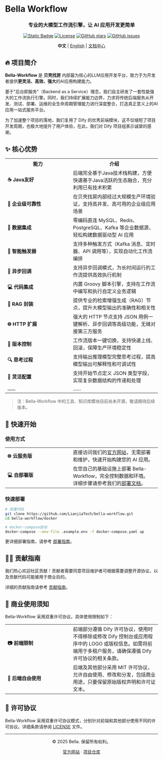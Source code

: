 # Bella Workflow

<div align="center">

<h3>专业的大模型工作流引擎，让 AI 应用开发更简单</h3>

[![Static Badge](https://img.shields.io/badge/Docs-Bella%20Home-green?style=flat)](https://doc.bella.top/)
[![License](https://img.shields.io/badge/License-Bella--Workflow%20License-blue?style=flat)](https://github.com/LianjiaTech/bella-workflow/blob/main/LICENSE)
[![GitHub stars](https://img.shields.io/github/stars/LianjiaTech/bella-workflow?style=flat)](https://github.com/LianjiaTech/bella-workflow/stargazers)
[![GitHub issues](https://img.shields.io/github/issues/LianjiaTech/bella-workflow?style=flat)](https://github.com/LianjiaTech/bella-workflow/issues)

</div>

<p align="center">
  <b>中文</b> | 
  <a href="https://github.com/LianjiaTech/bella-workflow/blob/main/README_EN.md">English</a> | 
  <a href="https://doc.bella.top/">文档中心</a>
</p>

## 🔥 项目简介

**Bella-Workflow** 是 **贝壳找房** 内部最为核心的LLM应用开发平台，致力于为开发者提供**更灵活、高效、强大**的AI应用构建能力。

基于"后台即服务"（Backend as a Service）理念，我们自主研发了一套性能强大的工作流执行引擎。同时，我们持续扩展能力边界，力求将传统后端服务从开发、测试、部署、运维的全生命周期管理能力进行深度整合，打造真正意义上的AI应用一站式服务平台。

为了加速整个项目的落地，我们复用了 Dify 的优秀前端模块，这不仅缩短了项目开发周期，也极大地提升了用户体验，在此，我们对 Dify 项目组表示诚挚的感谢。

## ✨ 核心优势

<table>
  <tr>
    <th width="200">能力</th>
    <th>介绍</th>
  </tr>
  <tr>
    <td><b>☕ Java友好</b></td>
    <td>后端完全基于Java技术栈构建，方便快速基于Java活跃的生态融合，充分利用已有技术积累</td>
  </tr>
  <tr>
    <td><b>💪 企业级可靠性</b></td>
    <td>在贝壳找房内部经过大规模生产环境验证，支持高并发、高可用的企业级应用场景</td>
  </tr>
  <tr>
    <td><b>🔎 数据集成</b></td>
    <td>零编码直连 MySQL、Redis、PostgreSQL、Kafka 等企业数据源，轻松构建数据驱动型 AI 应用</td>
  </tr>
  <tr>
    <td><b>🔔 智能触发器</b></td>
    <td>支持多种触发方式（Kafka 消息、定时器、API 调用等），实现自动化工作流编排</td>
  </tr>
  <tr>
    <td><b>🔄 异步回调</b></td>
    <td>支持异步回调模式，为长时间运行的工作流提供高效执行机制</td>
  </tr>
  <tr>
    <td><b>💻 代码集成</b></td>
    <td>内置 Groovy 脚本引擎，支持在工作流中编写和执行自定义业务逻辑</td>
  </tr>
  <tr>
    <td><b>🤖 RAG 封装</b></td>
    <td>提供专业的检索增强生成（RAG）节点，提升大模型输出的准确性和相关性</td>
  </tr>
  <tr>
    <td><b>🌐 HTTP 扩展</b></td>
    <td>强大的 HTTP 节点支持 JSON 用例一键解析、异步回调等高级功能，无缝对接第三方服务</td>
  </tr>
  <tr>
    <td><b>📁 版本控制</b></td>
    <td>工作流版本一键切换，支持快速上线、回滚，保障生产环境稳定性</td>
  </tr>
  <tr>
    <td><b>🔍 思考过程</b></td>
    <td>支持输出推理模型完整思考过程，提高模型输出可解释性和可调试性</td>
  </tr>
  <tr>
    <td><b>📝 灵活配置</b></td>
    <td>支持开始节点定义 JSON 类型字段，实现复杂数据结构的传递和处理</td>
  </tr>
  <tr>
    <td><b>......</b></td>
    <td>......</td>
  </tr>
</table>

> 注：Bella-Workflow 中的工具、知识库模块目前尚未开源，敬请期待后续版本。

## 📍 快速开始

### 使用方式

<table>
  <tr>
    <td width="200"><b>🌐 云服务版</b></td>
    <td>
      直接访问我们的<a href="https://workflow.bella.top/">官方网站</a>，无需部署和维护，快速开始构建您的 AI 应用。
    </td>
  </tr>
  <tr>
    <td><b>💻 自部署版</b></td>
    <td>
      在您自己的基础设施上部署 Bella-Workflow，完全控制数据和环境。<br/>
      详细步骤请参考我们的<a href="https://doc.bella.top/deployment">部署文档</a>。
    </td>
  </tr>
</table>

### 快速部署

```bash
# 克隆代码
git clone https://github.com/LianjiaTech/bella-workflow.git
cd bella-workflow/docker

# docker-compose启动
docker-compose --env-file .example.env -f docker-compose.yaml up
```

更详细部署指南，请参考 [部署指南](https://github.com/LianjiaTech/bella-workflow/blob/main/docker/README.md)。

## 👨‍💻 贡献指南

我们热心欢迎社区贡献！贡献者需要同意项目维护者可根据需要调整开源协议，以及贡献代码可能被用于商业目的。

详细的贡献指南请参考 [贡献指南](https://github.com/LianjiaTech/bella-workflow/blob/main/CONTRIBUTING.md)。

## 🔐 商业使用须知

Bella-Workflow 采用双重许可协议，具体使用限制如下：

<table>
  <tr>
    <td width="200"><b>📷 前端限制</b></td>
    <td>
      前端部分遵循 Dify 许可协议，使用时不得移除或修改 Dify 控制台或应用程序中的 LOGO 或版权信息。如需将前端用于多租户服务，请确保遵循 Dify 许可协议的相关条款。
    </td>
  </tr>
  <tr>
    <td><b>🌟 后端自由使用</b></td>
    <td>
      后端及其他部分采用 MIT 许可协议，允许自由使用、修改和分发，包括商业用途，只要保留原始版权声明和许可证文本。
    </td>
  </tr>
</table>

## 📃 许可协议

Bella-Workflow 采用双重许可协议模式，分别针对前端和其他部分使用不同的许可协议。详细条款请参阅 [LICENSE](https://github.com/LianjiaTech/bella-workflow/blob/main/LICENSE) 文件。

---

<div align="center">
  <p>© 2025 Bella. 保留所有权利。</p>
  <p>
    <a href="https://doc.bella.top/">官方网站</a> · 
    <a href="https://github.com/LianjiaTech/bella-workflow">项目仓库</a>
  </p>
</div>
